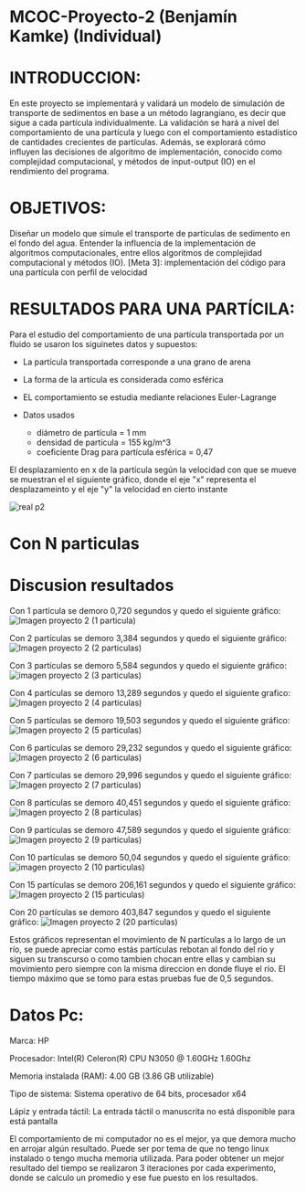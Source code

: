 # MCOC-Proyecto-2 (Benjamín Kamke) (Individual)

# INTRODUCCION:
En este proyecto se implementará y validará un modelo de simulación de transporte de
sedimentos en base a un método lagrangiano, es decir que sigue a cada partícula individualmente.
La validación se hará a nivel del comportamiento de una partícula y luego con el comportamiento
estadístico de cantidades crecientes de partículas. Además, se explorará cómo influyen las
decisiones de algoritmo de implementación, conocido como complejidad computacional, y
métodos de input-output (IO) en el rendimiento del programa.

# OBJETIVOS:
Diseñar un modelo que simule el transporte de partículas de sedimento en el fondo del agua.
Entender la influencia de la implementación de algoritmos computacionales, entre ellos
algoritmos de complejidad computacional y métodos (IO).
[Meta 3]: implementación del código para una partícula con perfil de velocidad

# RESULTADOS PARA UNA PARTÍCILA:

Para el estudio del comportamiento de una partícula transportada por un fluido se usaron los siguinetes datos y supuestos:
* La partícula transportada corresponde a una grano de arena
* La forma de la artícula es considerada como esférica 
* EL comportamiento se estudia mediante relaciones Euler-Lagrange

* Datos usados

    * diámetro de partícula = 1 mm
    * densidad de partícula = 155 kg/m^3
    * coeficiente Drag para partícula esférica = 0,47

El desplazamiento en x de la partícula según la velocidad con que se mueve se muestran el el siguiente gráfico, donde el eje "x" representa el desplazameinto y el eje "y" la velocidad en cierto instante 

![real p2](https://user-images.githubusercontent.com/53712876/65996866-a65a9300-e46e-11e9-945e-d2ca47f3125f.png)




# Con N particulas
# Discusion resultados
Con 1 partícula se demoro 0,720 segundos y quedo el siguiente gráfico:
![Imagen proyecto 2 (1 particula)](https://user-images.githubusercontent.com/53590243/66688211-0239ce80-ec5c-11e9-9d84-ab314a6092a4.png)

Con 2 partículas se demoro 3,384 segundos y quedo el siguiente gráfico:
![Imagen proyecto 2 (2 particulas)](https://user-images.githubusercontent.com/53590243/66688151-cdc61280-ec5b-11e9-80fd-5acf161fb165.png)

Con 3 partículas se demoro 5,584 segundos y quedo el siguiente gráfico:
![imagen proyecto 2 (3 particulas)](https://user-images.githubusercontent.com/53590243/66688105-95263900-ec5b-11e9-9b1a-3157bfa4f0d1.png)

Con 4 partículas se demoro 13,289 segundos y quedo el siguiente grafico:
![Imagen proyecto 2 (4 particulas)](https://user-images.githubusercontent.com/53590243/66687942-f26dba80-ec5a-11e9-9628-d23fe199064e.png)

Con 5 partículas se demoro 19,503 segundos y quedo el siguiente gráfico:
![Imagen proyecto 2 (5 particulas)](https://user-images.githubusercontent.com/53590243/66688026-3cef3700-ec5b-11e9-9d66-6a0eb67eb08b.png)

Con 6 partículas se demoro 29,232 segundos y quedo el siguiente gráfico:
![Imagen proyecto 2 (6 particulas)](https://user-images.githubusercontent.com/53590243/66687883-c4887600-ec5a-11e9-81ba-c67d17ff9934.png)

Con 7 partículas se demoro 29,996 segundos y quedo el siguiente gráfico:
![Imagen proyecto 2 (7 particulas)](https://user-images.githubusercontent.com/53590243/66687835-812e0780-ec5a-11e9-88ec-3b6b8192de75.png)

Con 8 partículas se demoro 40,451 segundos y quedo el siguiente gráfico:
![Imagen proyecto 2 (8 particulas)](https://user-images.githubusercontent.com/53590243/66687671-db7a9880-ec59-11e9-8750-ffc33ddbbf79.png)

Con 9 partículas se demoro 47,589 segundos y quedo el siguiente gráfico:
![Imagen proyecto 2 (9 particulas)](https://user-images.githubusercontent.com/53590243/66687619-9ce4de00-ec59-11e9-85d2-3232983b1ead.png)

Con 10 partículas se demoro 50,04 segundos y quedo el siguiente gráfico:
![imagen proyecto 2 (10 particulas)](https://user-images.githubusercontent.com/53590243/66686819-09121280-ec57-11e9-8e69-c6dd634b14e1.png)

Con 15 partículas se demoro 206,161 segundos y quedo el siguiente gráfico:
![Imagen proyecto 2 (15 particulas)](https://user-images.githubusercontent.com/53590243/66687420-f6004200-ec58-11e9-8a94-4f25e1ce0bd7.png)

Con 20 partículas se demoro 403,847 segundos y quedo el siguiente gráfico:
![Imagen proyecto 2 (20 particulas)](https://user-images.githubusercontent.com/53590243/66687210-475c0180-ec58-11e9-94b6-fb4d1bd4972a.png)

Estos gráficos representan el movimiento de N partículas a lo largo de un río, se puede apreciar como estás partículas rebotan al fondo del río y siguen su transcurso o como tambien chocan entre ellas y cambian su movimiento pero siempre con la misma direccion en donde fluye el río. El tiempo máximo que se tomo para estas pruebas fue de 0,5 segundos.
# Datos Pc:

Marca: HP

Procesador: Intel(R) Celeron(R) CPU N3050 @ 1.60GHz 1.60Ghz

Memoria instalada (RAM): 4.00 GB (3.86 GB utilizable)

Tipo de sistema: Sistema operativo de 64 bits, procesador x64

Lápiz y entrada táctil: La entrada táctil o manuscrita no está disponible para está pantalla

El comportamiento de mi computador no es el mejor, ya que demora mucho en arrojar algún resultado. Puede ser por tema de que no tengo linux instalado o tengo mucha memoria utilizada. 
Para poder obtener un mejor resultado del tiempo se realizaron 3 iteraciones por cada experimento, donde se calculo un promedio y ese fue puesto en los resultados.

